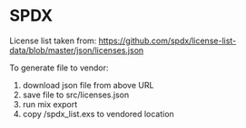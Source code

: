# SPDX
License list taken from: https://github.com/spdx/license-list-data/blob/master/json/licenses.json

To generate file to vendor:
1. download json file from above URL
2. save file to src/licenses.json
3. run mix export
4. copy /spdx_list.exs to vendored location

